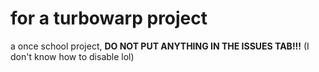 # for a turbowarp project
a once school project, **DO NOT PUT ANYTHING IN THE ISSUES TAB!!!** (I don't know how to disable lol)
